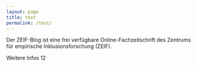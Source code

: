 ```yaml
---
layout: page
title: test
permalink: /test/
---
```


Der ZEIF-Blog ist eine frei verfügbare Online-Fachzeitschrift des Zentrums für empirische Inklusionsforschung (ZEIF).

Weitere Infos 12